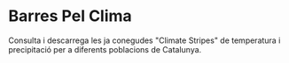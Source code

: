 # Barres Pel Clima
Consulta i descarrega les ja conegudes "Climate Stripes" de temperatura i precipitació per a diferents poblacions de Catalunya.

